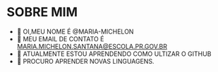 # SOBRE MIM


- 👋 OI,MEU NOME É @MARIA-MICHELON
- 👀 MEU EMAIL DE CONTATO É MARIA.MICHELON.SANTANA@ESCOLA.PR.GOV.BR
- 🌱 ATUALMENTE ESTOU APRENDENDO COMO ULTIZAR O GITHUB
- 💞️ PROCURO APRENDER NOVAS LINGUAGENS.


